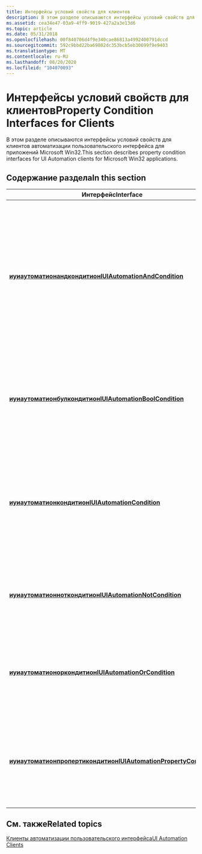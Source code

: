 ```yaml
---
title: Интерфейсы условий свойств для клиентов
description: В этом разделе описываются интерфейсы условий свойств для клиентов автоматизации пользовательского интерфейса для приложений Microsoft Win32.
ms.assetid: cea34e47-03a9-4ff9-9019-427a2a3e13d6
ms.topic: article
ms.date: 05/31/2018
ms.openlocfilehash: 00f840706d4f9e340cae86813a4992400791dccd
ms.sourcegitcommit: 592c9bbd22ba69802dc353bcb5eb30699f9e9403
ms.translationtype: MT
ms.contentlocale: ru-RU
ms.lasthandoff: 08/20/2020
ms.locfileid: "104070093"
---
```

# <a name="property-condition-interfaces-for-clients"></a><span data-ttu-id="b6294-103">Интерфейсы условий свойств для клиентов</span><span class="sxs-lookup"><span data-stu-id="b6294-103">Property Condition Interfaces for Clients</span></span>

<span data-ttu-id="b6294-104">В этом разделе описываются интерфейсы условий свойств для клиентов автоматизации пользовательского интерфейса для приложений Microsoft Win32.</span><span class="sxs-lookup"><span data-stu-id="b6294-104">This section describes property condition interfaces for UI Automation clients for Microsoft Win32 applications.</span></span>

## <a name="in-this-section"></a><span data-ttu-id="b6294-105">Содержание раздела</span><span class="sxs-lookup"><span data-stu-id="b6294-105">In this section</span></span>



| <span data-ttu-id="b6294-106">Интерфейс</span><span class="sxs-lookup"><span data-stu-id="b6294-106">Interface</span></span>                                                                                  | <span data-ttu-id="b6294-107">Описание</span><span class="sxs-lookup"><span data-stu-id="b6294-107">Description</span></span>                                                                                                                                                        |
|--------------------------------------------------------------------------------------------|--------------------------------------------------------------------------------------------------------------------------------------------------------------------|
| [<span data-ttu-id="b6294-108">**иуиаутоматионандкондитион**</span><span class="sxs-lookup"><span data-stu-id="b6294-108">**IUIAutomationAndCondition**</span></span>](/windows/desktop/api/UIAutomationClient/nn-uiautomationclient-iuiautomationandcondition)<br/>           | <span data-ttu-id="b6294-109">Предоставляет свойства и методы, которые клиентские приложения автоматизации пользовательского интерфейса Майкрософт могут использовать для получения сведений о условии свойства, основанного на и.</span><span class="sxs-lookup"><span data-stu-id="b6294-109">Exposes properties and methods that Microsoft UI Automation client applications can use to retrieve information about an AND-based property condition.</span></span> <br/> |
| [<span data-ttu-id="b6294-110">**иуиаутоматионбулкондитион**</span><span class="sxs-lookup"><span data-stu-id="b6294-110">**IUIAutomationBoolCondition**</span></span>](/windows/desktop/api/UIAutomationClient/nn-uiautomationclient-iuiautomationboolcondition)<br/>         | <span data-ttu-id="b6294-111">Представляет условие, которое может иметь **значение true** (выбирает все элементы) или **false** (не выбирает элементов).</span><span class="sxs-lookup"><span data-stu-id="b6294-111">Represents a condition that can be either **TRUE** (selects all elements) or **FALSE** (selects no elements).</span></span><br/>                                           |
| [<span data-ttu-id="b6294-112">**иуиаутоматионкондитион**</span><span class="sxs-lookup"><span data-stu-id="b6294-112">**IUIAutomationCondition**</span></span>](/windows/win32/api/uiautomationclient/nn-uiautomationclient-iuiautomationcondition)<br/>                 | <span data-ttu-id="b6294-113">Это основной интерфейс для условий, используемых для фильтрации при поиске элементов в дереве модели автоматизации пользовательского интерфейса.</span><span class="sxs-lookup"><span data-stu-id="b6294-113">This is the primary interface for conditions used in filtering when searching for elements in the UI Automation tree.</span></span><br/>                                   |
| [<span data-ttu-id="b6294-114">**иуиаутоматионноткондитион**</span><span class="sxs-lookup"><span data-stu-id="b6294-114">**IUIAutomationNotCondition**</span></span>](/windows/desktop/api/UIAutomationClient/nn-uiautomationclient-iuiautomationnotcondition)<br/>           | <span data-ttu-id="b6294-115">Представляет условие, которое является отрицательным для другого условия.</span><span class="sxs-lookup"><span data-stu-id="b6294-115">Represents a condition that is the negative of another condition.</span></span><br/>                                                                                       |
| [<span data-ttu-id="b6294-116">**иуиаутоматионоркондитион**</span><span class="sxs-lookup"><span data-stu-id="b6294-116">**IUIAutomationOrCondition**</span></span>](/windows/desktop/api/UIAutomationClient/nn-uiautomationclient-iuiautomationorcondition)<br/>             | <span data-ttu-id="b6294-117">Представляет условие, состоящие из нескольких условий, по крайней мере одно из которых должно иметь значение true.</span><span class="sxs-lookup"><span data-stu-id="b6294-117">Represents a condition made up of multiple conditions, at least one of which must be true.</span></span><br/>                                                              |
| [<span data-ttu-id="b6294-118">**иуиаутоматионпропертикондитион**</span><span class="sxs-lookup"><span data-stu-id="b6294-118">**IUIAutomationPropertyCondition**</span></span>](/windows/desktop/api/UIAutomationClient/nn-uiautomationclient-iuiautomationpropertycondition)<br/> | <span data-ttu-id="b6294-119">Представляет условие на основе значения свойства, используемого для поиска элементов модели автоматизации пользовательского интерфейса.</span><span class="sxs-lookup"><span data-stu-id="b6294-119">Represents a condition based on a property value that is used to find UI Automation elements.</span></span><br/>                                                           |



 

## <a name="related-topics"></a><span data-ttu-id="b6294-120">См. также</span><span class="sxs-lookup"><span data-stu-id="b6294-120">Related topics</span></span>

<dl> <dt>

[<span data-ttu-id="b6294-121">Клиенты автоматизации пользовательского интерфейса</span><span class="sxs-lookup"><span data-stu-id="b6294-121">UI Automation Clients</span></span>](uiauto-entry-uiautoclientsforwin32apps.md)
</dt> </dl>

 

